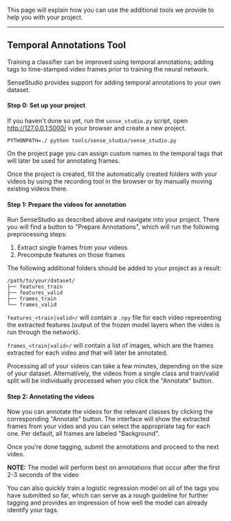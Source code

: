 This page will explain how you can use the additional tools we provide to help you with 
your project. 

---

## Temporal Annotations Tool

Training a classifier can be improved using temporal annotations; adding tags to time-stamped 
video frames prior to training the neural network.

SenseStudio provides support for adding temporal annotations to your own dataset.

#### Step 0: Set up your project

If you haven't done so yet, run the `sense_studio.py` script, open http://127.0.0.1:5000/ in
your browser and create a new project.

```commandline
PYTHONPATH=./ python tools/sense_studio/sense_studio.py
```

On the project page you can assign custom names to the temporal tags that will later be used
for annotating frames.

Once the project is created, fill the automatically created folders with your videos by using the
recording tool in the browser or by manually moving existing videos there.

#### Step 1: Prepare the videos for annotation

Run SenseStudio as described above and navigate into your project.
There you will find a button to "Prepare Annotations", which will run the following preprocessing
steps:
1. Extract single frames from your videos 
2. Precompute features on those frames

The following additional folders should be added to your project as a result:
```
/path/to/your/dataset/
├── features_train
├── features_valid
├── frames_train
└── frames_valid
```

`features_<train|valid>/` will contain a `.npy` file for each video representing the extracted 
features (output of the frozen model layers when the video is run through the network).

`frames_<train|valid>/` will contain a list of images, which are the frames extracted for each video
and that will later be annotated.

Processing all of your videos can take a few minutes, depending on the size of your dataset.
Alternatively, the videos from a single class and train/valid split will be individually processed
when you click the "Annotate" button.

#### Step 2: Annotating the videos

Now you can annotate the videos for the relevant classes by clicking the corresponding "Annotate"
button.
The interface will show the extracted frames from your video and you can select the appropriate tag
for each one.
Per default, all frames are labeled "Background".

Once you're done tagging, submit the annotations and proceed to the next video.

**NOTE:** The model will perform best on annotations that occur after the first 2-3 seconds of the video

You can also quickly train a logistic regression model on all of the tags you have submitted so far,
which can serve as a rough guideline for further tagging and provides an impression of how well the
model can already identify your tags.
